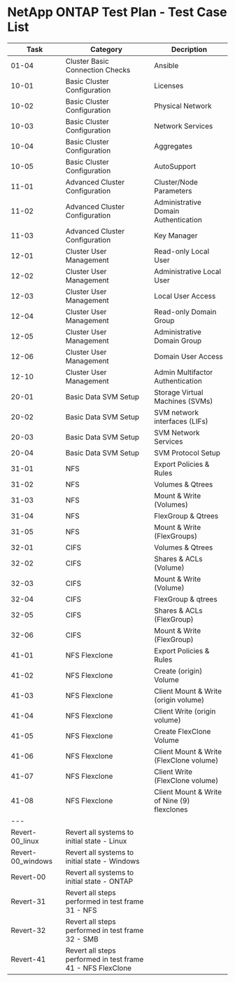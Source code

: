 # NetApp ONTAP Test Plan - Test Case List

| Task	| Category                          | Decription                        |
| ---   | ---                               | ---                               |
| 01-04 | Cluster Basic Connection Checks	| Ansible           |
| 10-01 | Basic Cluster Configuration	    | Licenses          |
| 10-02 | Basic Cluster Configuration	    | Physical Network  |
| 10-03 | Basic Cluster Configuration	    | Network Services  |
| 10-04 | Basic Cluster Configuration	    | Aggregates        |
| 10-05 | Basic Cluster Configuration	    | AutoSupport       |
| 11-01 | Advanced Cluster Configuration	| Cluster/Node Parameters               |
| 11-02 | Advanced Cluster Configuration	| Administrative Domain Authentication  |
| 11-03 | Advanced Cluster Configuration	| Key Manager                           |
| 12-01 | Cluster User Management	        | Read-only Local User                  |
| 12-02 | Cluster User Management	        | Administrative Local User             |
| 12-03 | Cluster User Management	        | Local User Access                     |
| 12-04 | Cluster User Management	        | Read-only Domain Group                |
| 12-05 | Cluster User Management	        | Administrative Domain Group           |
| 12-06 | Cluster User Management	        | Domain User Access                    |
| 12-10 | Cluster User Management	        | Admin Multifactor Authentication      |
| 20-01 | Basic Data SVM Setup	            | Storage Virtual Machines (SVMs)       |
| 20-02 | Basic Data SVM Setup	            | SVM network interfaces (LIFs)         |
| 20-03 | Basic Data SVM Setup	            | SVM Network Services                  |
| 20-04 | Basic Data SVM Setup	            | SVM Protocol Setup                    |
| 31-01 | NFS	                            | Export Policies & Rules               |
| 31-02 | NFS	                            | Volumes & Qtrees                      |
| 31-03 | NFS	                            | Mount & Write (Volumes)               |
| 31-04 | NFS	                            | FlexGroup & Qtrees                    |
| 31-05 | NFS	                            | Mount & Write (FlexGroups)            |
| 32-01 | CIFS	                            | Volumes & Qtrees                      |
| 32-02 | CIFS	                            | Shares & ACLs (Volume)                |
| 32-03 | CIFS	                            | Mount & Write (Volume)                |
| 32-04 | CIFS	                            | FlexGroup & qtrees                    |
| 32-05 | CIFS	                            | Shares & ACLs (FlexGroup)             |
| 32-06 | CIFS	                            | Mount & Write (FlexGroup)             |
| 41-01 | NFS Flexclone	                    | Export Policies & Rules               |
| 41-02 | NFS Flexclone	                    | Create (origin) Volume                |
| 41-03 | NFS Flexclone	                    | Client Mount & Write (origin volume)  |
| 41-04 | NFS Flexclone	                    | Client Write (origin volume)          |
| 41-05 | NFS Flexclone	                    | Create FlexClone Volume               |
| 41-06 | NFS Flexclone	                    | Client Mount & Write (FlexClone volume) |
| 41-07 | NFS Flexclone	                    | Client Write (FlexClone volume)       |
| 41-08 | NFS Flexclone	                    | Client Mount & Write of Nine (9) flexclones |
|  ---  |                                   |                                       |
| Revert-00_linux   | Revert all systems to initial state - Linux       |           |
| Revert-00_windows | Revert all systems to initial state - Windows     |           |
| Revert-00         | Revert all systems to initial state - ONTAP       |           |
| Revert-31         | Revert all steps performed in test frame 31 - NFS |           |
| Revert-32         | Revert all steps performed in test frame 32 - SMB |           |
| Revert-41         | Revert all steps performed in test frame 41 - NFS FlexClone |           |

